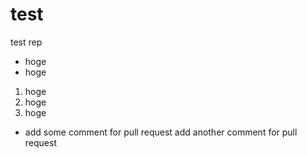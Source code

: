 # test
test rep

- hoge
- hoge

1. hoge
2. hoge
3. hoge

- add some comment for pull request
add another comment for pull request
